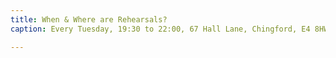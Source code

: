 ```yaml
---
title: When & Where are Rehearsals?
caption: Every Tuesday, 19:30 to 22:00, 67 Hall Lane, Chingford, E4 8HW

---
```

